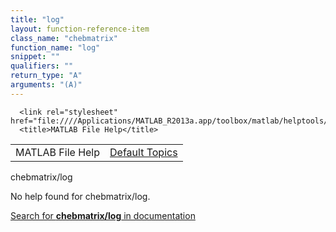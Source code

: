 ```yaml
---
title: "log"
layout: function-reference-item
class_name: "chebmatrix"
function_name: "log"
snippet: ""
qualifiers: ""
return_type: "A"
arguments: "(A)"
---
```


<html>
   <head>
      <meta http-equiv="Content-Type" content="text/html; charset=utf-8">
   
      <link rel="stylesheet" href="file:////Applications/MATLAB_R2013a.app/toolbox/matlab/helptools/private/helpwin.css">
      <title>MATLAB File Help</title>
   </head>
   <body>
      <!--Single-page help-->
      <table border="0" cellspacing="0" width="100%">
         <tr class="subheader">
            <td class="headertitle">MATLAB File Help</td>
            <td class="subheader-right"><a href="matlab:helpwin">Default Topics</a></td>
         </tr>
      </table>
      <div class="title">chebmatrix/log</div>
      <!--No help found-->
      <p>No help found for <span class="helptopic">chebmatrix/log</span>.
      </p>
      <p><a href="matlab:docsearch('chebmatrix/log')">
            Search for <b>chebmatrix/log</b> in documentation
            </a></p>
   </body>
</html>
